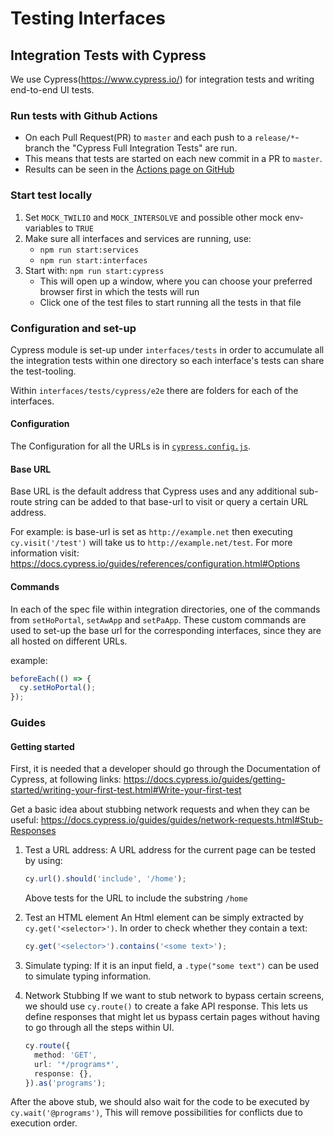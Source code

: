 # Testing Interfaces

## Integration Tests with Cypress

We use Cypress(<https://www.cypress.io/>) for integration tests and writing end-to-end UI tests.

### Run tests with Github Actions

- On each Pull Request(PR) to `master` and each push to a `release/*`-branch the "Cypress Full Integration Tests" are run.
- This means that tests are started on each new commit in a PR to `master`.
- Results can be seen in the [Actions page on GitHub](https://github.com/global-121/121-platform/actions/workflows/cypress-workflow.yml)

### Start test locally

1. Set `MOCK_TWILIO` and `MOCK_INTERSOLVE` and possible other mock env-variables to `TRUE`
2. Make sure all interfaces and services are running, use:
   - `npm run start:services`
   - `npm run start:interfaces`
3. Start with: `npm run start:cypress`
   - This will open up a window, where you can choose your preferred browser first in which the tests will run
   - Click one of the test files to start running all the tests in that file

### Configuration and set-up

Cypress module is set-up under `interfaces/tests` in order to accumulate all the integration tests within one directory so each interface's tests can share the test-tooling.

Within `interfaces/tests/cypress/e2e` there are folders for each of the interfaces.

#### Configuration

The Configuration for all the URLs is in [`cypress.config.js`](./cypress.config.js).

#### Base URL

Base URL is the default address that Cypress uses and any additional sub-route string can be added to that base-url to visit or query a certain URL address.

For example: is base-url is set as `http://example.net` then executing `cy.visit('/test')` will take us to `http://example.net/test`. For more information visit: <https://docs.cypress.io/guides/references/configuration.html#Options>

#### Commands

In each of the spec file within integration directories, one of the commands from `setHoPortal`, `setAwApp` and `setPaApp`. These custom commands are used to set-up the base url for the corresponding interfaces, since they are all hosted on different URLs.

example:

```ts
beforeEach(() => {
  cy.setHoPortal();
});
```

### Guides

#### Getting started

First, it is needed that a developer should go through the Documentation of Cypress, at following links:
<https://docs.cypress.io/guides/getting-started/writing-your-first-test.html#Write-your-first-test>

Get a basic idea about stubbing network requests and when they can be useful:
<https://docs.cypress.io/guides/guides/network-requests.html#Stub-Responses>

1. Test a URL address:
   A URL address for the current page can be tested by using:

   ```ts
   cy.url().should('include', '/home');
   ```

   Above tests for the URL to include the substring `/home`

2. Test an HTML element
   An Html element can be simply extracted by `cy.get('<selector>')`. In order to check whether they contain a text:

   ```ts
   cy.get('<selector>').contains('<some text>');
   ```

3. Simulate typing:
   If it is an input field, a `.type("some text")` can be used to simulate typing information.

4. Network Stubbing
   If we want to stub network to bypass certain screens, we should use `cy.route()` to create a fake API response. This lets us define responses that might let us bypass certain pages without having to go through all the steps within UI.

   ```ts
   cy.route({
     method: 'GET',
     url: '*/programs*',
     response: {},
   }).as('programs');
   ```

After the above stub, we should also wait for the code to be executed by `cy.wait('@programs')`, This will remove possibilities for conflicts due to execution order.
